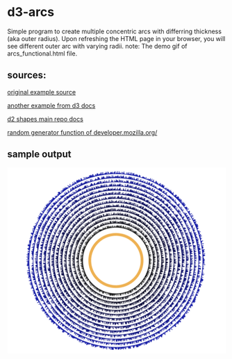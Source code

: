 # d3-arcs

Simple program to create multiple concentric arcs with differring thickness (aka outer radius).
Upon refreshing the HTML page in your browser, you will see different outer arc with varying radii.
note: The demo gif of arcs_functional.html file. 

## sources: 
[original example source](https://bl.ocks.org/d3indepth/3d912bbaaebcf01a05b75d088a1c9976)

[another example from d3 docs](https://bl.ocks.org/d3indepth/b52f9ab1dde3a1953367395d10483be4)

[d2 shapes main repo docs](https://www.d3indepth.com/shapes/)

[random generator function of developer.mozilla.org/](https://developer.mozilla.org/en-US/docs/Web/JavaScript/Reference/Global_Objects/Math/random)

## sample output 

![Demo](assets/1000_classes.png)



